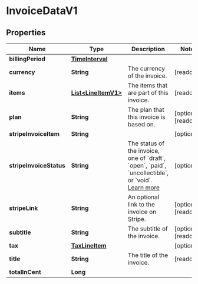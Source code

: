 

# InvoiceDataV1


## Properties

| Name | Type | Description | Notes |
|------------ | ------------- | ------------- | -------------|
|**billingPeriod** | [**TimeInterval**](TimeInterval.md) |  |  |
|**currency** | **String** | The currency of the invoice. |  [readonly] |
|**items** | [**List&lt;LineItemV1&gt;**](LineItemV1.md) | The items that are part of this invoice. |  [readonly] |
|**plan** | **String** | The plan that this invoice is based on. |  [optional] [readonly] |
|**stripeInvoiceItem** | **String** |  |  [optional] |
|**stripeInvoiceStatus** | **String** | The status of the invoice, one of &#x60;draft&#x60;, &#x60;open&#x60;, &#x60;paid&#x60;, &#x60;uncollectible&#x60;, or &#x60;void&#x60;. [Learn more](https://stripe.com/docs/billing/invoices/workflow#workflow-overview) |  [optional] |
|**stripeLink** | **String** | An optional link to the invoice on Stripe. |  [optional] [readonly] |
|**subtitle** | **String** | The subtitle of the invoice. |  [optional] [readonly] |
|**tax** | [**TaxLineItem**](TaxLineItem.md) |  |  [optional] |
|**title** | **String** | The title of the invoice. |  [readonly] |
|**totalInCent** | **Long** |  |  |



